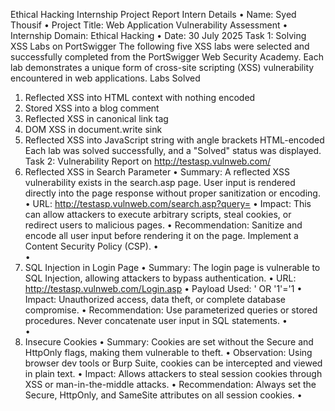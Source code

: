 Ethical Hacking Internship Project Report 
Intern Details 
• Name: Syed Thousif 
• Project Title: Web Application Vulnerability Assessment 
• Internship Domain: Ethical Hacking 
• Date: 30 July 2025 
Task 1: Solving XSS Labs on PortSwigger 
The following five XSS labs were selected and successfully completed from the 
PortSwigger Web Security Academy. Each lab demonstrates a unique form of cross-site 
scripting (XSS) vulnerability encountered in web applications. 
Labs Solved 
1. Reflected XSS into HTML context with nothing encoded 
2. Stored XSS into a blog comment 
3. Reflected XSS in canonical link tag 
4. DOM XSS in document.write sink 
5. Reflected XSS into JavaScript string with angle brackets HTML-encoded 
Each lab was solved successfully, and a "Solved" status was displayed.  
Task 2: Vulnerability Report on http://testasp.vulnweb.com/ 
1. Reflected XSS in Search Parameter 
• Summary: 
A reflected XSS vulnerability exists in the search.asp page. User input is rendered 
directly into the page response without proper sanitization or encoding. 
• URL: 
http://testasp.vulnweb.com/search.asp?query=<script>alert('XSS')</script> 
• Impact: 
This can allow attackers to execute arbitrary scripts, steal cookies, or redirect 
users to malicious pages. 
• Recommendation: 
Sanitize and encode all user input before rendering it on the page. Implement a 
Content Security Policy (CSP). 
•  
•  
2. SQL Injection in Login Page 
• Summary: 
The login page is vulnerable to SQL Injection, allowing attackers to bypass 
authentication. 
• URL: 
http://testasp.vulnweb.com/Login.asp 
• Payload Used: 
' OR '1'='1 
• Impact: 
Unauthorized access, data theft, or complete database compromise. 
• Recommendation: 
Use parameterized queries or stored procedures. Never concatenate user input 
in SQL statements. 
•  
•  
3. Insecure Cookies 
• Summary: 
Cookies are set without the Secure and HttpOnly flags, making them vulnerable 
to theft. 
• Observation: 
Using browser dev tools or Burp Suite, cookies can be intercepted and viewed in 
plain text. 
• Impact: 
Allows attackers to steal session cookies through XSS or man-in-the-middle 
attacks. 
• Recommendation: 
Always set the Secure, HttpOnly, and SameSite attributes on all session cookies. 
•  
 
 
